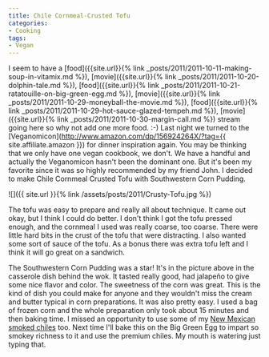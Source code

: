 ```yaml
---
title: Chile Cornmeal-Crusted Tofu
categories:
- Cooking
tags:
- Vegan
---
```


I seem to have a [food]({{site.url}}{% link _posts/2011/2011-10-11-making-soup-in-vitamix.md %}), [movie]({{site.url}}{% link _posts/2011/2011-10-20-dolphin-tale.md %}), [food]({{site.url}}{% link _posts/2011/2011-10-21-ratatouille-on-big-green-egg.md %}), [movie]({{site.url}}{% link _posts/2011/2011-10-29-moneyball-the-movie.md %}), [food]({{site.url}}{% link _posts/2011/2011-10-29-hot-sauce-glazed-tempeh.md %}), [movie]({{site.url}}{% link _posts/2011/2011-10-30-margin-call.md %}) stream going here so why not add one more food. :-)
Last night we turned to the [Veganomicon](http://www.amazon.com/dp/156924264X/?tag={{ site.affiliate.amazon }}) for dinner inspiration again. You may be thinking that we only have one vegan cookbook, we don't. We have a handful and actually the Veganomicon hasn't been the dominant one. But it's been my favorite since it was so highly recommended by my friend John. I decided to make Chile Cornmeal Crusted Tofu with Southwestern Corn Pudding.

![]({{ site.url }}{% link /assets/posts/2011/Crusty-Tofu.jpg %})

The tofu was easy to prepare and really all about technique. It came out okay, but I think I could do better. I don't think I got the tofu pressed enough, and the cornmeal I used was really coarse, too coarse. There were little hard bits in the crust of the tofu that were distracting. I also wanted some sort of sauce of the tofu. As a bonus there was extra tofu left and I think it will go great on a sandwich.

The Southwestern Corn Pudding was a star! It's in the picture above in the casserole dish behind the wok. It tasted really good, had jalapeño to give some nice flavor and color. The sweetness of the corn was great. This is the kind of dish you could make for anyone and they wouldn't miss the cream and butter typical in corn preparations. It was also pretty easy. I used a bag of frozen corn and the whole preparation only took about 15 minutes and then baking time. I missed an opportunity to use some of my [New Mexican smoked chiles](http://www.newmexicanconnection.com/) too. Next time I'll bake this on the Big Green Egg to impart so smokey richness to it and use the premium chiles. My mouth is watering just typing that.
